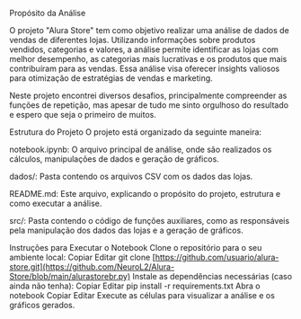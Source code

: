 Propósito da Análise

O projeto "Alura Store" tem como objetivo realizar uma análise de dados de vendas de diferentes lojas. Utilizando informações sobre produtos vendidos, categorias e valores, a análise permite identificar as lojas com melhor desempenho, as categorias mais lucrativas e os produtos que mais contribuíram para as vendas. Essa análise visa oferecer insights valiosos para otimização de estratégias de vendas e marketing.

Neste projeto encontrei diversos desafios, principalmente compreender as funções de repetição, mas apesar de tudo me sinto orgulhoso do resultado e espero que seja o primeiro de muitos. 

Estrutura do Projeto
O projeto está organizado da seguinte maneira:

notebook.ipynb: O arquivo principal de análise, onde são realizados os cálculos, manipulações de dados e geração de gráficos.

dados/: Pasta contendo os arquivos CSV com os dados das lojas.

README.md: Este arquivo, explicando o propósito do projeto, estrutura e como executar a análise.

src/: Pasta contendo o código de funções auxiliares, como as responsáveis pela manipulação dos dados das lojas e a geração de gráficos.



Instruções para Executar o Notebook
Clone o repositório para o seu ambiente local:
Copiar
Editar
git clone [https://github.com/usuario/alura-store.git](https://github.com/NeuroL2/Alura-Store/blob/main/alurastorebr.py)
Instale as dependências necessárias (caso ainda não tenha):
Copiar
Editar
pip install -r requirements.txt
Abra o notebook 
Copiar
Editar
Execute as células para visualizar a análise e os gráficos gerados.
